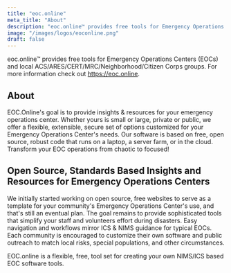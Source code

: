 ```yaml
---
title: "eoc.online"
meta_title: "About"
description: "eoc.online™ provides free tools for Emergency Operations Centers (EOCs) and local ACS/ARES/CERT/MRC/Neighborhood/Citizen Corps groups. For more information check out https://eoc.online."
image: "/images/logos/eoconline.png"
draft: false
---
```


eoc.online™ provides free tools for Emergency Operations Centers (EOCs) and local ACS/ARES/CERT/MRC/Neighborhood/Citizen Corps groups. For more information check out https://eoc.online.

## About

EOC.Online's goal is to provide insights & resources for your emergency operations center. Whether yours is small or large, private or public, we offer a flexible, extensible, secure set of options customized for your Emergency Operations Center's needs. Our software is based on free, open source, robust code that runs on a laptop, a server farm, or in the cloud. Transform your EOC operations from chaotic to focused!

## Open Source, Standards Based Insights and Resources for Emergency Operations Centers

We initially started working on open source, free websites to serve as a template for your community's Emergency Operations Center's use, and that's still an eventual plan. The goal remains to provide sophisticated tools that simplify your staff and volunteers effort during disasters. Easy navigation and workflows mirror ICS & NIMS guidance for typical EOCs. Each community is encouraged to customize their own software and public outreach to match local risks, special populations, and other circumstances.

<i class="fa fa-quote-left fa-3x fa-pull-left fa-border"></i>EOC.online is a flexible, free, tool set for creating your own NIMS/ICS based EOC software tools.
